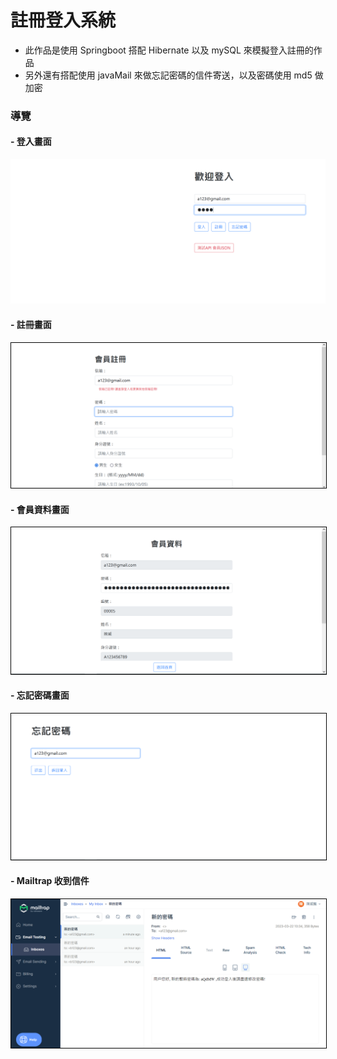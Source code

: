 # 註冊登入系統

- 此作品是使用 Springboot 搭配 Hibernate 以及 mySQL 來模擬登入註冊的作品
- 另外還有搭配使用 javaMail 來做忘記密碼的信件寄送，以及密碼使用 md5 做加密

### 導覽

#### - 登入畫面
<kbd>
    <img src="https://github.com/n0918679182/spring_hibernate_signup_system/blob/master/readme_img/signin.png?raw=true">
</kbd>

#### - 註冊畫面
<img src="https://github.com/n0918679182/spring_hibernate_signup_system/blob/master/readme_img/signup.png?raw=true" style="border: 1px solid #000;">

#### - 會員資料畫面
<img src="https://github.com/n0918679182/spring_hibernate_signup_system/blob/master/readme_img/detail.png?raw=true" style="border: 1px solid #000;">

#### - 忘記密碼畫面
<img src="https://github.com/n0918679182/spring_hibernate_signup_system/blob/master/readme_img/forget.png?raw=true" style="border: 1px solid #000;">

#### - Mailtrap 收到信件
<img src="https://github.com/n0918679182/spring_hibernate_signup_system/blob/master/readme_img/mailtrap.png?raw=true" style="border: 1px solid #000;">
